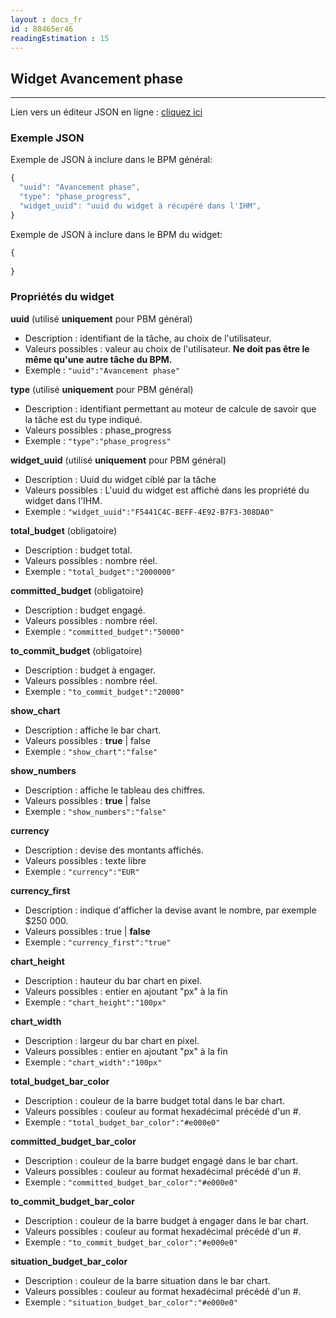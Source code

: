 ```yaml
---
layout : docs_fr
id : 88465er46
readingEstimation : 15
---
```


## Widget Avancement phase
------------------------

Lien vers un éditeur JSON en ligne : [cliquez ici](https://jsoneditoronline.org) 

### Exemple JSON

Exemple de JSON à inclure dans le BPM général:

```javascript
{
  "uuid": "Avancement phase",
  "type": "phase_progress",
  "widget_uuid": "uuid du widget à récupéré dans l'IHM",
}
```

Exemple de JSON à inclure dans le BPM du widget:

```javascript
{
  
}
```

### Propriétés du widget

**uuid** (utilisé **uniquement** pour PBM général) 
* Description : identifiant de la tâche, au choix de l'utilisateur.
* Valeurs possibles : valeur au choix de l'utilisateur. **Ne doit pas être le même qu'une autre tâche du BPM.**
* Exemple : ```"uuid":"Avancement phase"```

**type** (utilisé **uniquement** pour PBM général) 
* Description : identifiant permettant au moteur de calcule de savoir que la tâche est du type indiqué.
* Valeurs possibles : phase_progress 
* Exemple : ```"type":"phase_progress"```

**widget_uuid** (utilisé **uniquement** pour PBM général) 
* Description : Uuid du widget ciblé par la tâche
* Valeurs possibles : L'uuid du widget est affiché dans les propriété du widget dans l'IHM. 
* Exemple : ```"widget_uuid":"F5441C4C-BEFF-4E92-B7F3-308DA0"```

**total_budget** (obligatoire)
* Description : budget total.
* Valeurs possibles : nombre réel.
* Exemple : ```"total_budget":"2000000"```

**committed_budget** (obligatoire)
* Description : budget engagé.
* Valeurs possibles : nombre réel.
* Exemple : ```"committed_budget":"50000"```

**to_commit_budget** (obligatoire)
* Description : budget à engager.
* Valeurs possibles : nombre réel.
* Exemple : ```"to_commit_budget":"20000"```

**show_chart**
* Description : affiche le bar chart.
* Valeurs possibles : **true** \| false 
* Exemple : ```"show_chart":"false"```

**show_numbers**
* Description : affiche le tableau des chiffres.
* Valeurs possibles : **true** \| false 
* Exemple : ```"show_numbers":"false"```

**currency**
* Description : devise des montants affichés.
* Valeurs possibles : texte libre
* Exemple : ```"currency":"EUR"```

**currency_first**
* Description : indique d'afficher la devise avant le nombre, par exemple $250 000.
* Valeurs possibles : true \| **false**
* Exemple : ```"currency_first":"true"```

**chart_height**
* Description : hauteur du bar chart en pixel.
* Valeurs possibles : entier en ajoutant "px" à la fin
* Exemple : ```"chart_height":"100px"```

**chart_width**
* Description : largeur du bar chart en pixel.
* Valeurs possibles : entier en ajoutant "px" à la fin
* Exemple : ```"chart_width":"100px"```

**total_budget_bar_color**
* Description : couleur de la barre budget total dans le bar chart.
* Valeurs possibles : couleur au format hexadécimal précédé d'un #.
* Exemple : ```"total_budget_bar_color":"#e000e0"```

**committed_budget_bar_color**
* Description : couleur de la barre budget engagé dans le bar chart.
* Valeurs possibles : couleur au format hexadécimal précédé d'un #.
* Exemple : ```"committed_budget_bar_color":"#e000e0"```

**to_commit_budget_bar_color**
* Description : couleur de la barre budget à engager dans le bar chart.
* Valeurs possibles : couleur au format hexadécimal précédé d'un #.
* Exemple : ```"to_commit_budget_bar_color":"#e000e0"```

**situation_budget_bar_color**
* Description : couleur de la barre situation dans le bar chart.
* Valeurs possibles : couleur au format hexadécimal précédé d'un #.
* Exemple : ```"situation_budget_bar_color":"#e000e0"```








